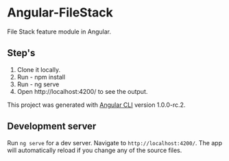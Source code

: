 # Angular-FileStack

File Stack feature module in Angular.


## Step's

1) Clone it locally.
2) Run - npm install
3) Run - ng serve
4) Open http://localhost:4200/ to see the output.


This project was generated with [Angular CLI](https://github.com/angular/angular-cli) version 1.0.0-rc.2.

## Development server

Run `ng serve` for a dev server. Navigate to `http://localhost:4200/`. The app will automatically reload if you change any of the source files.